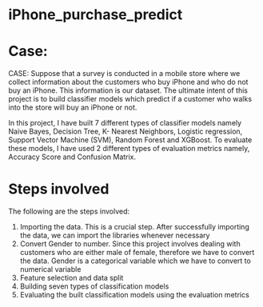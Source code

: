 # iPhone_purchase_predict
# Case:
CASE:
Suppose that a survey is conducted in a mobile store where we collect information about the 
customers who buy iPhone and who do not buy an iPhone. This information is our dataset. The 
ultimate intent of this project is to build classifier models which predict if a customer who walks into 
the store will buy an iPhone or not.

In this project, I have built 7 different types of classifier models namely Naive Bayes, Decision Tree, 
K- Nearest Neighbors, Logistic regression, Support Vector Machine (SVM), Random Forest and 
XGBoost. To evaluate these models, I have used 2 different types of evaluation metrics namely, 
Accuracy Score and Confusion Matrix.

# Steps involved
The following are the steps involved:
1. Importing the data. 
  This is a crucial step. After successfully importing the data, we can import the libraries
  whenever necessary
2. Convert Gender to number. 
  Since this project involves dealing with customers who are either male of female, therefore 
  we have to convert the data. Gender is a categorical variable which we have to convert to 
  numerical variable
3. Feature selection and data split
4. Building seven types of classification models
5. Evaluating the built classification models using the evaluation metrics
